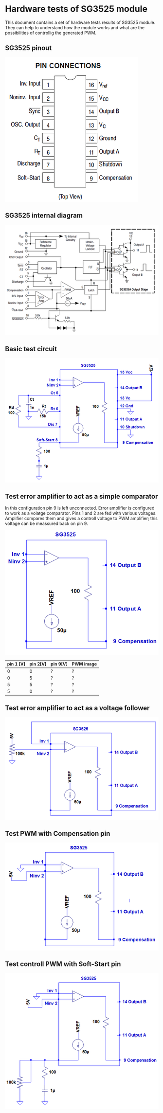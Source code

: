 # Hardware tests of SG3525 module

This document contains a set of hardware tests results of SG3525 module.
They can help to understand how the module works and what are the possibilities of controllig the generated PWM.

## SG3525 pinout
![SG3525 pinout](https://raw.githubusercontent.com/wmarkow/sandbox/master/inverter-welder/elements/sg3525/tests/sg3525_pinout_onsemi.png)

## SG3525 internal diagram
![SG3525 diagram](https://raw.githubusercontent.com/wmarkow/sandbox/master/inverter-welder/elements/sg3525/tests/sg3525_block_diagram_onsemi.png)

## Basic test circuit
![SG3525 diagram](https://raw.githubusercontent.com/wmarkow/sandbox/master/inverter-welder/elements/sg3525/tests/00_basic_test_circuit.png)


## Test error amplifier to act as a simple comparator
In this configuration pin 9 is left unconnected. Error amplifier is configured to work as a volatge comparator.
Pins 1 and 2 are fed with various voltages. Amplifier compares them and gives a controll voltage to PWM amplifier; this voltage can be
meassured back on pin 9.

![SG3525 diagram](https://raw.githubusercontent.com/wmarkow/sandbox/master/inverter-welder/elements/sg3525/tests/01_simple_comparator_test_circuit.png)

 | pin 1 [V] | pin 2[V] | pin 9[V] | PWM image|
 |---|---|---|---|
 | 0 | 0 | ? | ? |
 | 0 | 5 | ? | ? |
 | 5 | 5 | ? | ? |
 | 5 | 0 | ? | ? |


## Test error amplifier to act as a voltage follower

![SG3525 diagram](https://raw.githubusercontent.com/wmarkow/sandbox/master/inverter-welder/elements/sg3525/tests/02_voltage_follower_test_circuit.png)


## Test PWM with Compensation pin

![SG3525 diagram](https://raw.githubusercontent.com/wmarkow/sandbox/master/inverter-welder/elements/sg3525/tests/03_magnum_power_vip_4000_test_circuit.png)

## Test controll PWM with Soft-Start pin

![SG3525 diagram](https://raw.githubusercontent.com/wmarkow/sandbox/master/inverter-welder/elements/sg3525/tests/04_limit_pwm_with_pin8.png)
